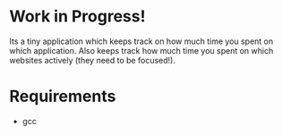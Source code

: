 # Work in Progress!
Its a tiny application which keeps track on how much time you spent on which application.
Also keeps track how much time you spent on which websites actively (they need to be focused!).

# Requirements
- gcc
